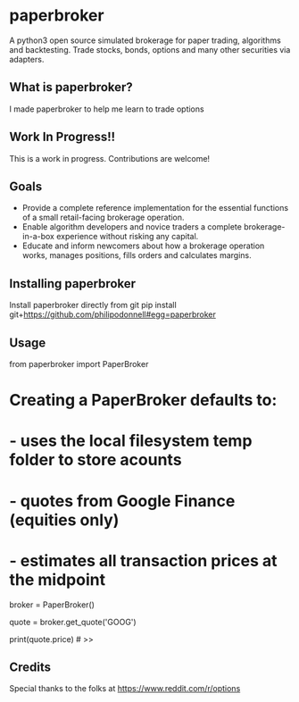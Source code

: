 # paperbroker
A python3 open source simulated brokerage for paper trading, algorithms and backtesting. Trade stocks, bonds, options and many other securities via adapters.

## What is paperbroker?
I made paperbroker to help me learn to trade options

## Work In Progress!!
This is a work in progress. Contributions are welcome!

## Goals
- Provide a complete reference implementation for the essential functions of a small retail-facing brokerage operation.
- Enable algorithm developers and novice traders a complete brokerage-in-a-box experience without risking any capital.
- Educate and inform newcomers about how a brokerage operation works, manages positions, fills orders and calculates margins.

## Installing paperbroker
Install paperbroker directly from git
    pip install git+https://github.com/philipodonnell#egg=paperbroker

## Usage

from paperbroker import PaperBroker

# Creating a PaperBroker defaults to:
#   - uses the local filesystem temp folder to store acounts
#   - quotes from Google Finance (equities only)
#   - estimates all transaction prices at the midpoint
broker = PaperBroker()

quote = broker.get_quote('GOOG')

print(quote.price) # >>



## Credits
Special thanks to the folks at https://www.reddit.com/r/options

